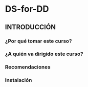 # DS-for-DD

## INTRODUCCIÓN

### ¿Por qué tomar este curso?

### ¿A quién va dirigido este curso?

### Recomendaciones

### Instalación